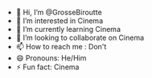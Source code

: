 - 👋 Hi, I’m @GrosseBiroutte
- 👀 I’m interested in Cinema
- 🌱 I’m currently learning Cinema
- 💞️ I’m looking to collaborate on Cinema
- 📫 How to reach me : Don't
- 😄 Pronouns: He/Him
- ⚡ Fun fact: Cinema

<!---
GrosseBiroutte/GrosseBiroutte is a ✨ special ✨ repository because its `README.md` (this file) appears on your GitHub profile.
You can click the Preview link to take a look at your changes.
--->

